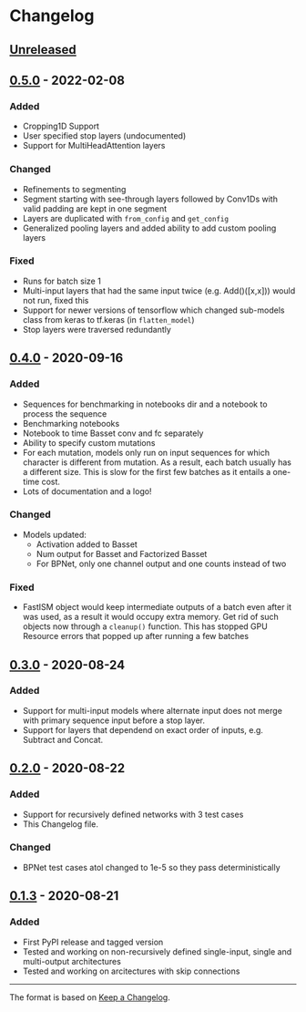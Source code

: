 # Changelog

## [Unreleased]

## [0.5.0] - 2022-02-08

### Added
- Cropping1D Support
- User specified stop layers (undocumented)
- Support for MultiHeadAttention layers

### Changed
- Refinements to segmenting
- Segment starting with see-through layers followed by Conv1Ds with valid padding are kept in one segment
- Layers are duplicated with `from_config` and `get_config`
- Generalized pooling layers and added ability to add custom pooling layers

### Fixed
- Runs for batch size 1
- Multi-input layers that had the same input twice (e.g. Add()([x,x])) would not run, fixed this
- Support for newer versions of tensorflow which changed sub-models class from keras to tf.keras (in `flatten_model`)
- Stop layers were traversed redundantly

## [0.4.0] - 2020-09-16

### Added
- Sequences for benchmarking in notebooks dir and a notebook to process the sequence
- Benchmarking notebooks
- Notebook to time Basset conv and fc separately 
- Ability to specify custom mutations
- For each mutation, models only run on input sequences for which character is different from mutation. As a result, each batch usually has a different size. This is slow for the first few batches as it entails a one-time cost.  
- Lots of documentation and a logo!

### Changed
- Models updated:
  - Activation added to Basset
  - Num output for Basset and Factorized Basset
  - For BPNet, only one channel output and one counts instead of two

### Fixed
- FastISM object would keep intermediate outputs of a batch even after it was used, as a result it would occupy extra memory. Get rid of such objects now through a `cleanup()` function. This has stopped GPU Resource errors that popped up after running a few batches

## [0.3.0] - 2020-08-24

### Added
- Support for multi-input models where alternate input does not merge with primary sequence input before a stop layer.
- Support for layers that dependend on exact order of inputs, e.g. Subtract and Concat.


## [0.2.0] - 2020-08-22

### Added
- Support for recursively defined networks with 3 test cases
- This Changelog file.

### Changed
- BPNet test cases atol changed to 1e-5 so they pass deterministically

## [0.1.3] - 2020-08-21
### Added
- First PyPI release and tagged version
- Tested and working on non-recursively defined single-input, single and multi-output architectures
- Tested and working on arcitectures with skip connections

--- 
The format is based on [Keep a Changelog](https://keepachangelog.com/en/1.0.0/).


[unreleased]: https://github.com/kundajelab/fastISM/compare/v0.5.0...HEAD
[0.5.0]: https://github.com/kundajelab/fastISM/compare/v0.4.0...v0.5.0
[0.4.0]: https://github.com/kundajelab/fastISM/compare/v0.3.0...v0.4.0
[0.3.0]: https://github.com/kundajelab/fastISM/compare/v0.2.0...v0.3.0
[0.2.0]: https://github.com/kundajelab/fastISM/compare/v0.1.3...v0.2.0
[0.1.3]: https://github.com/kundajelab/fastISM/releases/tag/v0.1.3
